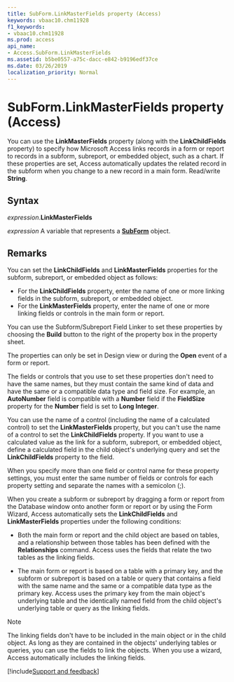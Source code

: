 ```yaml
---
title: SubForm.LinkMasterFields property (Access)
keywords: vbaac10.chm11928
f1_keywords:
- vbaac10.chm11928
ms.prod: access
api_name:
- Access.SubForm.LinkMasterFields
ms.assetid: b5be0557-a75c-dacc-e842-b9196edf37ce
ms.date: 03/26/2019
localization_priority: Normal
---
```



# SubForm.LinkMasterFields property (Access)

You can use the **LinkMasterFields** property (along with the **LinkChildFields** property) to specify how Microsoft Access links records in a form or report to records in a subform, subreport, or embedded object, such as a chart. If these properties are set, Access automatically updates the related record in the subform when you change to a new record in a main form. Read/write **String**.


## Syntax

_expression_.**LinkMasterFields**

_expression_ A variable that represents a **[SubForm](Access.SubForm.md)** object.


## Remarks

You can set the **LinkChildFields** and **LinkMasterFields** properties for the subform, subreport, or embedded object as follows:

- For the **LinkChildFields** property, enter the name of one or more linking fields in the subform, subreport, or embedded object.   
- For the **LinkMasterFields** property, enter the name of one or more linking fields or controls in the main form or report.
    
You can use the Subform/Subreport Field Linker to set these properties by choosing the **Build** button to the right of the property box in the property sheet.

The properties can only be set in Design view or during the **Open** event of a form or report.

The fields or controls that you use to set these properties don't need to have the same names, but they must contain the same kind of data and have the same or a compatible data type and field size. For example, an **AutoNumber** field is compatible with a **Number** field if the **FieldSize** property for the **Number** field is set to **Long Integer**.

You can use the name of a control (including the name of a calculated control) to set the **LinkMasterFields** property, but you can't use the name of a control to set the **LinkChildFields** property. If you want to use a calculated value as the link for a subform, subreport, or embedded object, define a calculated field in the child object's underlying query and set the **LinkChildFields** property to the field.

When you specify more than one field or control name for these property settings, you must enter the same number of fields or controls for each property setting and separate the names with a semicolon (;).

When you create a subform or subreport by dragging a form or report from the Database window onto another form or report or by using the Form Wizard, Access automatically sets the **LinkChildFields** and **LinkMasterFields** properties under the following conditions:

- Both the main form or report and the child object are based on tables, and a relationship between those tables has been defined with the **Relationships** command. Access uses the fields that relate the two tables as the linking fields.
    
- The main form or report is based on a table with a primary key, and the subform or subreport is based on a table or query that contains a field with the same name and the same or a compatible data type as the primary key. Access uses the primary key from the main object's underlying table and the identically named field from the child object's underlying table or query as the linking fields.
    
> [!NOTE] 
> The linking fields don't have to be included in the main object or in the child object. As long as they are contained in the objects' underlying tables or queries, you can use the fields to link the objects. When you use a wizard, Access automatically includes the linking fields.



[!include[Support and feedback](~/includes/feedback-boilerplate.md)]